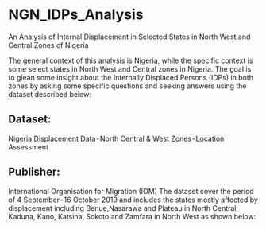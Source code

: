 # NGN_IDPs_Analysis

An Analysis of Internal Displacement in Selected States in North West and Central Zones of Nigeria

The general context of this analysis is Nigeria, while the specific context is some select states in North West and Central zones in Nigeria. The goal is to glean some insight about the Internally Displaced Persons (IDPs) in both zones by asking some specific questions and seeking answers using the dataset described below:

## Dataset:
Nigeria Displacement Data - North Central & West Zones - Location Assessment

## Publisher:
International Organisation for Migration (IOM) The dataset cover the period of 4 September - 16 October 2019 and includes the states mostly affected by displacement including Benue,Nasarawa and Plateau in North Central; Kaduna, Kano, Katsina, Sokoto and Zamfara in North West as shown below:
